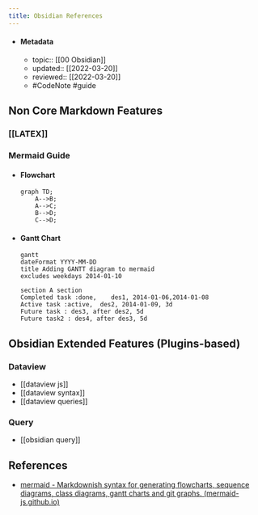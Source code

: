 ```yaml
---
title: Obsidian References
---
```


- #### Metadata
	- topic:: [[00 Obsidian]]
	- updated:: [[2022-03-20]]
	- reviewed:: [[2022-03-20]]
	- #CodeNote #guide 

## Non Core Markdown Features
### [[LATEX]]
### Mermaid Guide
- #### Flowchart
	```
	graph TD;  
		A-->B;  
		A-->C;  
		B-->D;  
		C-->D;
	```
- #### Gantt Chart
	```
	gantt  
	dateFormat YYYY-MM-DD  
	title Adding GANTT diagram to mermaid  
	excludes weekdays 2014-01-10  
	  
	section A section  
	Completed task :done,    des1, 2014-01-06,2014-01-08  
	Active task :active,  des2, 2014-01-09, 3d  
	Future task : des3, after des2, 5d  
	Future task2 : des4, after des3, 5d
	```

## Obsidian Extended Features (Plugins-based)
### Dataview
- [[dataview js]]
- [[dataview syntax]]
- [[dataview queries]]
### Query
- [[obsidian query]]
## References
- [mermaid - Markdownish syntax for generating flowcharts, sequence diagrams, class diagrams, gantt charts and git graphs. (mermaid-js.github.io)](https://mermaid-js.github.io/mermaid/#/)